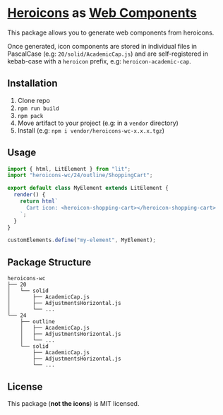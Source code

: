 # [Heroicons] as [Web Components]

This package allows you to generate web components from heroicons.

Once generated, icon components are stored in individual files in PascalCase (e.g: `20/solid/AcademicCap.js`)
and are self-registered in kebab-case with a `heroicon` prefix, e.g: `heroicon-academic-cap`.

## Installation

1. Clone repo
1. `npm run build`
1. `npm pack`
1. Move artifact to your project (e.g: in a `vendor` directory)
1. Install (e.g: `npm i vendor/heroicons-wc-x.x.x.tgz`)

## Usage

```js
import { html, LitElement } from "lit";
import "heroicons-wc/24/outline/ShoppingCart";

export default class MyElement extends LitElement {
  render() {
    return html`
      Cart icon: <heroicon-shopping-cart></heroicon-shopping-cart>
    `;
  }
}

customElements.define("my-element", MyElement);
```

## Package Structure

```
heroicons-wc
├── 20
│   └── solid
│       ├── AcademicCap.js
│       ├── AdjustmentsHorizontal.js
│       └── ...
└── 24
    ├── outline
    │   ├── AcademicCap.js
    │   ├── AdjustmentsHorizontal.js
    │   └── ...
    └── solid
        ├── AcademicCap.js
        ├── AdjustmentsHorizontal.js
        └── ...

```

## License

This package (**not the icons**) is MIT licensed.

[heroicons]: https://github.com/tailwindlabs/heroicons
[web components]: https://developer.mozilla.org/en-US/docs/Web/Web_Components
[lit]: https://lit.dev

